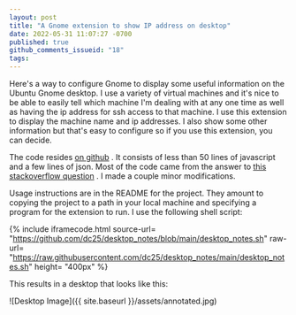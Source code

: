 ```yaml
---
layout: post
title: "A Gnome extension to show IP address on desktop"
date: 2022-05-31 11:07:27 -0700
published: true
github_comments_issueid: "18"
tags:
---
```


Here's a way to configure Gnome to display some useful information on the Ubuntu Gnome desktop.  I use a variety of virtual machines and it's nice to be able to easily tell which machine I'm dealing with at any one time as well as having the ip address for ssh access to that machine.  I use this extension to display the machine name and ip addresses.   I also show some other information but that's easy to configure so if you use this extension, you can decide.

The code resides [on github](https://github.com/dc25/cmd_wallpaper) .   It consists of less than 50 lines of javascript and a few lines of json.  Most of the code came from the answer to [this stackoverflow question](https://stackoverflow.com/questions/29816027/a-simple-way-to-show-my-hostname-ip-in-gnome-panel-or-on-my-desktop-background) .   I made a couple minor modifications.   

Usage instructions are in the README for the project. They amount to copying the project to a path in your local machine and specifying a program for the extension to run.  I use the following shell script:

{% include iframecode.html 
              source-url= "https://github.com/dc25/desktop_notes/blob/main/desktop_notes.sh"
              raw-url=    "https://raw.githubusercontent.com/dc25/desktop_notes/main/desktop_notes.sh"
              height=     "400px" %}

This results in a desktop that looks like this:

![Desktop Image]({{ site.baseurl }}/assets/annotated.jpg)
